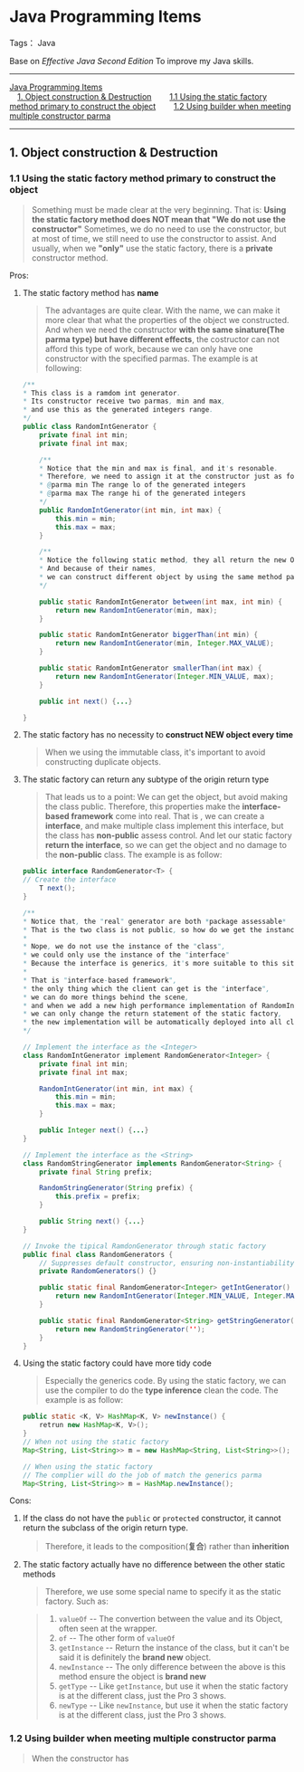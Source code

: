 # Java Programming Items

Tags： Java

Base on *Effective Java Second Edition*
To improve my Java skills.

---

<!-- MDTOC maxdepth:6 firsth1:1 numbering:0 flatten:0 bullets:0 updateOnSave:1 -->

[Java Programming Items](#java-programming-items)  
&emsp;[1. Object construction & Destruction](#1-object-construction-destruction)
&emsp;&emsp;[1.1 Using the static factory method primary to construct the object](#11-using-the-static-factory-method-primary-to-construct-the-object)
&emsp;&emsp;[1.2 Using builder when meeting multiple constructor parma](#12-using-builder-when-meeting-multiple-constructor-parma)

<!-- /MDTOC -->

---

## 1. Object construction & Destruction

### 1.1 Using the static factory method primary to construct the object

> Something must be made clear at the very beginning.
That is: **Using the static factory method does NOT mean that "We do not use the constructor"**
Sometimes, we do no need to use the constructor, but at most of time, we still need to use the constructor to assist.
And usually, when we **"only"** use the static factory, there is a **private** constructor method.

Pros:

1. The static factory method has **name**

    > The advantages are quite clear.
    With the name, we can make it more clear that what the properties of the object we constructed.
    And when we need the constructor **with the same sinature(The parma type) but have different effects**, the costructor can not afford this type of work, because we can only have one constructor with the specified parmas.
    The example is at following:

    ```java
    /**
    * This class is a ramdom int generator.
    * Its constructor receive two parmas, min and max,
    * and use this as the generated integers range.
    */
    public class RandomIntGenerator {
        private final int min;
        private final int max;

        /**
        * Notice that the min and max is final, and it's resonable.
        * Therefore, we need to assign it at the constructor just as follow
        * @parma min The range lo of the generated integers
        * @parma max The range hi of the generated integers
        */
        public RandomIntGenerator(int min, int max) {
            this.min = min;
            this.max = max;
        }

        /**
        * Notice the following static method, they all return the new Object of RandomIntGenerator
        * And because of their names,
        * we can construct different object by using the same method parma.
        */

        public static RandomIntGenerator between(int max, int min) {
            return new RandomIntGenerator(min, max);
        }

        public static RandomIntGenerator biggerThan(int min) {
            return new RandomIntGenerator(min, Integer.MAX_VALUE);
        }

        public static RandomIntGenerator smallerThan(int max) {
            return new RandomIntGenerator(Integer.MIN_VALUE, max);
        }

        public int next() {...}

    }
    ```

2. The static factory has no necessity to **construct NEW object every time**

    > When we using the immutable class, it's important to avoid constructing duplicate objects.

3. The static factory can return any subtype of the origin return type

    > That leads us to a point: We can get the object, but avoid making the class public.
    Therefore, this properties make the **interface-based framework** come into real.
    That is , we can create a **interface**, and make multiple class implement this interface, but the class has **non-public** assess control.
    And let our static factory **return the interface**, so we can get the object and no damage to the **non-public** class.
    The example is as follow:

    ```java
    public interface RandomGenerator<T> {
    // Create the interface
        T next();
    }

    /**
    * Notice that, the "real" generator are both *package assessable*
    * That is the two class is not public, so how do we get the instance of the two objects?
    *
    * Nope, we do not use the instance of the "class",
    * we could only use the instance of the "interface"
    * Because the interface is generics, it's more suitable to this situation.
    *
    * That is "interface-based framework",
    * the only thing which the client can get is the "interface",
    * we can do more things behind the scene,
    * and when we add a new high performance implementation of RandomIntGenerator,
    * we can only change the return statement of the static factory,
    * the new implementation will be automatically deployed into all clients.
    */

    // Implement the interface as the <Integer>
    class RandomIntGenerator implement RandomGenerator<Integer> {
        private final int min;
        private final int max;

        RandomIntGenerator(int min, int max) {
            this.min = min;
            this.max = max;
        }

        public Integer next() {...}
    }

    // Implement the interface as the <String>
    class RandomStringGenerator implements RandomGenerator<String> {
        private final String prefix;

        RandomStringGenerator(String prefix) {
            this.prefix = prefix;
        }

        public String next() {...}
    }

    // Invoke the tipical RamdonGenerator through static factory
    public final class RandomGenerators {
        // Suppresses default constructor, ensuring non-instantiability.
        private RandomGenerators() {}

        public static final RandomGenerator<Integer> getIntGenerator() {
            return new RandomIntGenerator(Integer.MIN_VALUE, Integer.MAX_VALUE);
        }

        public static final RandomGenerator<String> getStringGenerator() {
            return new RandomStringGenerator('');
        }
    }


    ```

4. Using the static factory could have more tidy code

    > Especially the generics code.
    By using the static factory, we can use the compiler to do the **type inference** clean the code.
    The example is as follow:

    ```java
    public static <K, V> HashMap<K, V> newInstance() {
        retrun new HashMap<K, V>();
    }
    // When not using the static factory
    Map<String, List<String>> m = new HashMap<String, List<String>>();

    // When using the static factory
    // The complier will do the job of match the generics parma
    Map<String, List<String>> m = HashMap.newInstance();
    ```

Cons:

1. If the class do not have the `public` or `protected` constructor, it cannot return the subclass of the origin return type.

    > Therefore, it leads to the composition(**复合**) rather than **inherition**

2. The static factory actually have no difference between the other static methods

    > Therefore, we use some special name to specify it as the static factory.
    Such as:

    > 1. `valueOf` -- The convertion between the value and its Object, often seen at the wrapper.
    > 2. `of` -- The other form of `valueOf`
    > 3. `getInstance` -- Return the instance of the class, but it can't be said it is definitely the **brand new** object.
    > 4. `newInstance` -- The only difference between the above is this method ensure the object is **brand new**
    > 5. `getType` -- Like `getInstance`, but use it when the static factory is at the different class, just the Pro 3 shows.
    > 6. `newType` -- Like `newInstance`, but use it when the static factory is at the different class, just the Pro 3 shows.


### 1.2 Using builder when meeting multiple constructor parma

> When the constructor has
